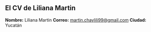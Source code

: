 ## El CV de Liliana Martin

**Nombre:** Liliana Martin
**Correo:** martin.chaylili99@gmail.com
**Ciudad:** Yucatán